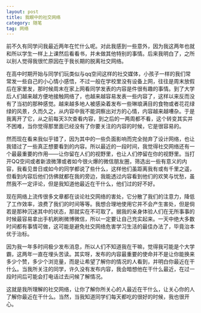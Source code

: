 ```yaml
---
layout: post
title: 我眼中的社交网络
category: 随笔
tag: 网络
---
```


前不久有同学问我最近两年在忙什么呢。对此我感到一些意外，因为我这两年也就和所以学生一样上上课然后看看书，并未做其他特别的事情。后来我明白了，之所以别人觉得我很忙原因在于我长期的脱离社交网络。

在高中时期开始与同学们玩类似与qq空间这样的社交媒体，小孩子一样的我们常常发一些自己的小心情小感悟，不过一般在学校里没有设备上网，往往是周末放假后在家里发，那时候周末在家上网看同学发表的内容是件很有趣的事情。到了大学后人们越来越方便地接触网络了，也越来越容易发表一些内容了，这样以来反而没有了当初的那种感觉。越来越多地人被感染着发布一些琳琅满目的食物或者花花绿绿的风景，久而久之，从内容中我不能洞察出对方的心情，内容越来越嘈杂。于是我离开了它，从之前每天3次查看内容，到之后的一两周都不看，这个转变其实并不困难，当你觉得那里面已经没有了你要关注的内容的时候，它是很容易的。

<!--more-->

然而现在看来我似乎错了，因为其中的一些负面影响而完全抛弃了设计网络，也让我错过了一些真正想要看到的内容。所以最近的一段时间，我觉得社交网络还有一个最最重要的作用——让你留在人们的视野里，也让人们停留在你的视野里。当打开QQ空间或者新浪微薄或者如今很火爆的微信朋友圈，筛选出一些有意义的内容，我看见昔日或如今的同学都说了些什么，这样他们虽距离我有或有千里之遥，但看到内容后他们仿佛就都在我的旁边，我能透过内容看到他们的欢笑与忧愁，虽然我不一定评论，但是我知道他最近在干什么，他们过的好不好。

现在网络上流传很多文章都在谈论社交网络的害处，它分散了我们的注意力，降低了工作效率，浪费了我们的时间等等。我想合理地使用它并不会产生害处，但是倘若是那种沉迷其中的状态，那就实在不可取了。据我的亲身体验人们在无所事事的时候最容易拿出手机刷刷微博微信，所以一定要让自己充实起来。一天中绝大多数时间都有事情可做，这可能是避免社交网络危害学习生活的最佳办法了，毕竟治本优于治标。

因为我一年多时间极少发布消息，所以人们不知道我在干嘛，觉得我可能是个大学霸，这两年一直在埋头苦读。其实呀，发布的内容最重要的使命并不是让你能换来多少个赞，多少个浏览量，而是让希望了解你的情况的人看到，并明白你最近在干什么。当我所关注的同学，许久没有发布内容，我会暗想他在干什么最近，在过一段时间后可能会打电话过去问候了解情况。

这就是我所理解的社交网络，让你了解你所关心的人最近在干什么，让关心你的人了解你最近在干什么。当然，当我知道同学们每天都吃的很好的时候，我也很开心。
